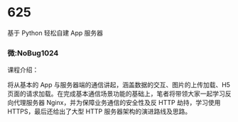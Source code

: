 # 625
基于 Python 轻松自建 App 服务器
### 微:NoBug1024 


课程介绍：

将从基本的 App 与服务器端的通信讲起，涵盖数据的交互、图片的上传加载、H5 页面的请求加载。在完成基本通信场景功能的基础上，笔者将带领大家一起学习反向代理服务器 Nginx，并为保障业务通信的安全性及反 HTTP 劫持，学习使用 HTTPS，最后还给出了大型 HTTP 服务器架构的演进路线及思路。
